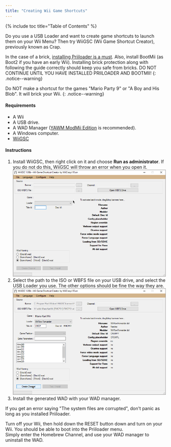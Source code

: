 ```yaml
---
title: "Creating Wii Game Shortcuts"
---
```


{% include toc title="Table of Contents" %}

Do you use a USB Loader and want to create game shortcuts to launch them on your Wii Menu? Then try WiiGSC (Wii Game Shortcut Creator), previously known as Crap.

In the case of a brick, [installing Priiloader is a must](/priiloader). Also, install BootMii (as Boot2 if you have an early Wii). Installing brick protection along with following the guide correctly should keep you safe from bricks. DO NOT CONTINUE UNTIL YOU HAVE INSTALLED PRIILOADER AND BOOTMII!
{: .notice--warning}

Do NOT make a shortcut for the games "Mario Party 9" or "A Boy and His Blob". It will brick your Wii.
{: .notice--warning}

#### Requirements

* A Wii
* A USB drive.
* A WAD Manager ([YAWM ModMii Edition](yawmme) is recommended).
* A Windows computer.
* [WiiGSC](https://wiidatabase.de/downloads/pc-tools/wiigsc-ehemals-crap/)

#### Instructions

1. Install WiiGSC, then right click on it and choose **Run as administrator**. If you do not do this, WiiGSC will throw an error when you open it.
    ![Home menu](/images/desktop-apps/wiigsc/wiigsc-home.png)
1. Select the path to the ISO or WBFS file on your USB drive, and select the USB Loader you use. The other options should be fine the way they are.
    ![After selecting the file](/images/desktop-apps/wiigsc/wiigsc-selection.png)
1. Install the generated WAD with your WAD manager.

<div class="notice--info">
If you get an error saying "The system files are corrupted", don't panic as long as you installed Priiloader.

Turn off your Wii, then hold down the RESET button down and turn on your Wii. You should be able to boot into the Priiloader menu. <br>
Simply enter the Homebrew Channel, and use your WAD manager to uninstall the WAD.
</div>
